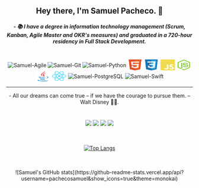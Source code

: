 ## <div align="center">Hey there, I'm Samuel Pacheco. 👋</div>

##### <div align="center">- 📚 I have a degree in information technology management (Scrum, Kanban, Agile Master and OKR's measures) and graduated in a 720-hour residency in Full Stack Development.</div>

<br>

<div align="center">
    <img align="center" alt="Samuel-Agile" height="30" width="40" src="https://cdn.jsdelivr.net/gh/devicons/devicon/icons/jira/jira-original-wordmark.svg">
  <img align="center" alt="Samuel-Git" height="30" width="40" src="https://cdn.jsdelivr.net/gh/devicons/devicon/icons/git/git-original.svg">
  <img align="center" alt="Samuel-Python" height="30" width="40" src="https://cdn.jsdelivr.net/gh/devicons/devicon/icons/python/python-original.svg">
  <img align="center" alt="Samuel-HTML" height="30" width="40" src="https://raw.githubusercontent.com/devicons/devicon/master/icons/html5/html5-original.svg">
  <img align="center" alt="Samuel-CSS" height="30" width="40" src="https://raw.githubusercontent.com/devicons/devicon/master/icons/css3/css3-original.svg">
  <img align="center" alt="Samuel-JavaScript" height="30" width="40" src="https://raw.githubusercontent.com/devicons/devicon/master/icons/javascript/javascript-plain.svg">
  <img align="center" alt="Samuel-NodeJS" height="30" width="40" src="https://raw.githubusercontent.com/devicons/devicon/master/icons/nodejs/nodejs-original.svg">
  <img align="center" alt="Samuel-Java" height="30" width="40" src="https://raw.githubusercontent.com/devicons/devicon/master/icons/java/java-original.svg">
  <img align="center" alt="Samuel-React" height="30" width="40" src="https://raw.githubusercontent.com/devicons/devicon/master/icons/react/react-original.svg">
  <img align="center" alt="Samuel-PostgreSQL" height="30" width="40" src="https://cdn.jsdelivr.net/gh/devicons/devicon/icons/postgresql/postgresql-original-wordmark.svg">
  <img align="center" alt="Samuel-Swift" height="30" width="40" src="https://cdn.jsdelivr.net/gh/devicons/devicon/icons/swift/swift-original.svg">
</div>

<hr

##### <div align="center">- All our dreams can come true – if we have the courage to pursue them. – Walt Disney 🤯🚀.</div>
### 

<div align="center"><br>
  <a href="https://www.linkedin.com/in/samuel-pacheco07/" target="_blank"><img src="https://img.shields.io/badge/-LinkedIn-%230077B5?style=for-the-badge&logo=linkedin&logoColor=white" target="_blank"></a> 
  <a href="https://www.instagram.com/pachecosamuel_/" target="_blank"><img src="https://img.shields.io/badge/-Instagram-%23E4405F?style=for-the-badge&logo=instagram&logoColor=white" target="_blank"></a>
  <a href="329433289196830730" target="_blank"><img src="https://img.shields.io/badge/Discord-7289DA?style=for-the-badge&logo=discord&logoColor=white" target="_blank"></a> 
  <a href = "https://drive.google.com/file/d/1N6mR1coHlmp9aNJpt6Dl22fPZNUhqC_d/view?usp=sharing"><img src="https://img.shields.io/badge/-Gmail-%23333?style=for-the-badge&logo=gmail&logoColor=white" target="_blank"></a>
</div>

<br/>

<div align="center"><br>
    
[![Top Langs](https://github-readme-stats.vercel.app/api/top-langs/?username=pachecosamuel&layout=compact&theme=monokai)](https://github.com/pachecosamuel/github-readme-stats)
</div>
<br>
    
<div align="center"><br>
![Samuel's GitHub stats](https://github-readme-stats.vercel.app/api?username=pachecosamuel&show_icons=true&theme=monokai)
</div>



<br/><br/>





